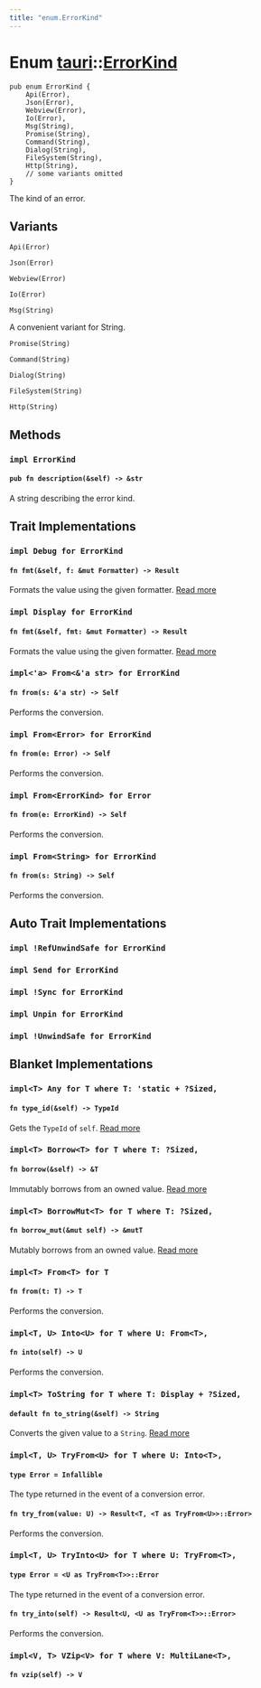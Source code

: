```yaml
---
title: "enum.ErrorKind"
---
```


# Enum [tauri](/docs/api/rust/tauri/index.html)::​[ErrorKind](/docs/api/rust/tauri/)

    pub enum ErrorKind {
        Api(Error),
        Json(Error),
        Webview(Error),
        Io(Error),
        Msg(String),
        Promise(String),
        Command(String),
        Dialog(String),
        FileSystem(String),
        Http(String),
        // some variants omitted
    }

The kind of an error.

## Variants

`Api(Error)`

`Json(Error)`

`Webview(Error)`

`Io(Error)`

`Msg(String)`

A convenient variant for String.

`Promise(String)`

`Command(String)`

`Dialog(String)`

`FileSystem(String)`

`Http(String)`

## Methods

### `impl ErrorKind`

#### `pub fn description(&self) -> &str`

A string describing the error kind.

## Trait Implementations

### `impl Debug for ErrorKind`

#### `fn fmt(&self, f: &mut Formatter) -> Result`

Formats the value using the given formatter. [Read more](https://doc.rust-lang.org/nightly/core/fmt/trait.Debug.html#tymethod.fmt)

### `impl Display for ErrorKind`

#### `fn fmt(&self, fmt: &mut Formatter) -> Result`

Formats the value using the given formatter. [Read more](https://doc.rust-lang.org/nightly/core/fmt/trait.Display.html#tymethod.fmt)

### `impl<'a> From<&'a str> for ErrorKind`

#### `fn from(s: &'a str) -> Self`

Performs the conversion.

### `impl From<Error> for ErrorKind`

#### `fn from(e: Error) -> Self`

Performs the conversion.

### `impl From<ErrorKind> for Error`

#### `fn from(e: ErrorKind) -> Self`

Performs the conversion.

### `impl From<String> for ErrorKind`

#### `fn from(s: String) -> Self`

Performs the conversion.

## Auto Trait Implementations

### `impl !RefUnwindSafe for ErrorKind`

### `impl Send for ErrorKind`

### `impl !Sync for ErrorKind`

### `impl Unpin for ErrorKind`

### `impl !UnwindSafe for ErrorKind`

## Blanket Implementations

### `impl<T> Any for T where T: 'static + ?Sized,`

#### `fn type_id(&self) -> TypeId`

Gets the `TypeId` of `self`. [Read more](https://doc.rust-lang.org/nightly/core/any/trait.Any.html#tymethod.type_id)

### `impl<T> Borrow<T> for T where T: ?Sized,`

#### `fn borrow(&self) -> &T`

Immutably borrows from an owned value. [Read more](https://doc.rust-lang.org/nightly/core/borrow/trait.Borrow.html#tymethod.borrow)

### `impl<T> BorrowMut<T> for T where T: ?Sized,`

#### `fn borrow_mut(&mut self) -> &mutT`

Mutably borrows from an owned value. [Read more](https://doc.rust-lang.org/nightly/core/borrow/trait.BorrowMut.html#tymethod.borrow_mut)

### `impl<T> From<T> for T`

#### `fn from(t: T) -> T`

Performs the conversion.

### `impl<T, U> Into<U> for T where U: From<T>,`

#### `fn into(self) -> U`

Performs the conversion.

### `impl<T> ToString for T where T: Display + ?Sized,`

#### `default fn to_string(&self) -> String`

Converts the given value to a `String`. [Read more](https://doc.rust-lang.org/nightly/alloc/string/trait.ToString.html#tymethod.to_string)

### `impl<T, U> TryFrom<U> for T where U: Into<T>,`

#### `type Error = Infallible`

The type returned in the event of a conversion error.

#### `fn try_from(value: U) -> Result<T, <T as TryFrom<U>>::Error>`

Performs the conversion.

### `impl<T, U> TryInto<U> for T where U: TryFrom<T>,`

#### `type Error = <U as TryFrom<T>>::Error`

The type returned in the event of a conversion error.

#### `fn try_into(self) -> Result<U, <U as TryFrom<T>>::Error>`

Performs the conversion.

### `impl<V, T> VZip<V> for T where V: MultiLane<T>,`

#### `fn vzip(self) -> V`
      